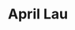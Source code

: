---
title: April Lau
headshot: images/uploads/April_Lau.jpg
role: Title Sequence
year: Senior
major: 3D Animation
webpage: https://vimeo.com/aprillau
lead: false
---